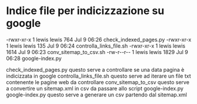 # Indice file per indicizzazione su google

-rwxr-xr-x   1 lewis  lewis    764 Jul  9 06:26 check_indexed_pages.py
-rwxr-xr-x   1 lewis  lewis    135 Jul  9 06:24 controlla_links_file.sh
-rwxr-xr-x   1 lewis  lewis   1614 Jul  9 06:23 conv_sitemap_to_csv.sh
-rw-r--r--   1 lewis  lewis   1829 Jul  9 06:28 google-index.py

check_indexed_pages.py     questo serve a controllare se una data pagina è indicizzata in google
controlla_links_file.sh    questo serve ad iterare un file txt contenente le pagine web da controllare
conv_sitemap_to_csv        questo serve a convertire un sitemap.xml in csv da passare allo script google-index.py
google-index.py            questo serve a generare un csv partendo dal sitemap.xml
